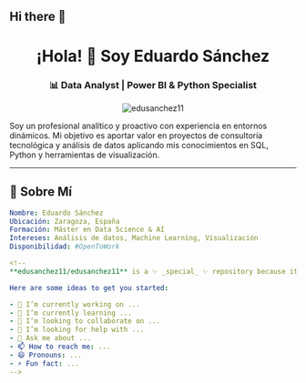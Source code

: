## Hi there 👋

<h1 align="center">¡Hola! 👋 Soy Eduardo Sánchez</h1>
<h3 align="center">📊 Data Analyst | Power BI & Python Specialist</h3>

<p align="center">
  <img src="https://komarev.com/ghpvc/?username=edusanchez11&label=Profile%20views&color=0e75b6&style=flat" alt="edusanchez11" />
</p>

Soy un profesional analítico y proactivo con experiencia en entornos dinámicos. Mi objetivo es aportar valor en proyectos de consultoría tecnológica y análisis de datos aplicando mis conocimientos en SQL, Python y herramientas de visualización.

---

## 🎯 Sobre Mí

```yaml
Nombre: Eduardo Sánchez
Ubicación: Zaragoza, España
Formación: Máster en Data Science & AI
Intereses: Análisis de datos, Machine Learning, Visualización
Disponibilidad: #OpenToWork

<!--
**edusanchez11/edusanchez11** is a ✨ _special_ ✨ repository because its `README.md` (this file) appears on your GitHub profile.

Here are some ideas to get you started:

- 🔭 I’m currently working on ...
- 🌱 I’m currently learning ...
- 👯 I’m looking to collaborate on ...
- 🤔 I’m looking for help with ...
- 💬 Ask me about ...
- 📫 How to reach me: ...
- 😄 Pronouns: ...
- ⚡ Fun fact: ...
-->
